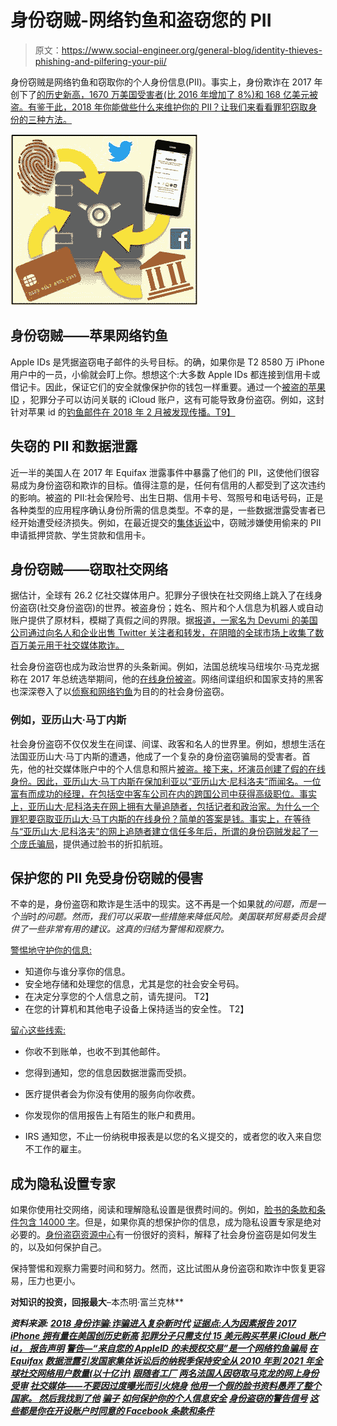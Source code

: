 # 身份窃贼-网络钓鱼和盗窃您的 PII

> 原文：<https://www.social-engineer.org/general-blog/identity-thieves-phishing-and-pilfering-your-pii/>

身份窃贼是网络钓鱼和窃取你的个人身份信息(PII)。事实上，身份欺诈在 2017 年创下了[的历史新高，1670 万美国受害者(比 2016 年增加了 8%)和 168 亿美元被盗。有鉴于此，2018 年你能做些什么来维护你的 PII？让我们来看看罪犯窃取身份的三种方法。](https://www.javelinstrategy.com/coverage-area/2018-identity-fraud-fraud-enters-new-era-complexity) 

![Identity Thieves - Phishing and Pilfering Your PII](img/9f4d944edf6c9dc51e647e1c0309af5c.png)

## 身份窃贼——苹果网络钓鱼

Apple IDs 是凭据盗窃电子邮件的头号目标。的确，如果你是 T2 8580 万 iPhone 用户中的一员，小偷就会盯上你。想想这个:大多数 Apple IDs 都连接到信用卡或借记卡。因此，保证它们的安全就像保护你的钱包一样重要。通过一个[被盗的苹果 ID](https://www.computerworld.com/article/3261128/apple-ios/criminals-pay-just-15-for-apple-icloud-account-ids-report-claims.html) ，犯罪分子可以访问关联的 iCloud 账户，这有可能导致身份盗窃。例如，这封针对苹果 id 的[钓鱼邮件在 2018 年 2 月被发现传播。T9】](https://www.onlinethreatalerts.com/article/2018/2/11/warning-unauthorized-transactions-from-your-appleid-is-a-phishing-scam/)

## 失窃的 PII 和数据泄露

近一半的美国人在 2017 年 Equifax 泄露事件中暴露了他们的 PII，这使他们很容易成为身份盗窃和欺诈的目标。值得注意的是，任何有信用的人都受到了这次违约的影响。被盗的 PII:社会保险号、出生日期、信用卡号、驾照号和电话号码，正是各种类型的应用程序确认身份所需的信息类型。不幸的是，一些数据泄露受害者已经开始遭受经济损失。例如，在最近提交的[集体诉讼](https://www.washingtonpost.com/realestate/data-breach-at-equifax-prompts-a-national-class-action-suit/2017/11/20/28654778-ce19-11e7-a1a3-0d1e45a6de3d_story.html?utm_term=.0791fd0635b6)中，窃贼涉嫌使用偷来的 PII 申请抵押贷款、学生贷款和信用卡。

## 身份窃贼——窃取社交网络

据估计，全球有 26.2 亿社交媒体用户。犯罪分子很快在社交网络上跳入了在线身份盗窃(社交身份盗窃)的世界。被盗身份；姓名、照片和个人信息为机器人或自动账户提供了原材料，模糊了真假之间的界限。据[报道，一家名为 Devumi 的美国公司通过向名人和企业出售 Twitter 关注者和转发，在阴暗的全球市场上收集了数百万美元用于社交媒体欺诈。](https://www.nytimes.com/interactive/2018/01/27/technology/social-media-bots.html)

社会身份盗窃也成为政治世界的头条新闻。例如，法国总统埃马纽埃尔·马克龙据称在 2017 年总统选举期间，他的[在线身份被盗](https://www.voanews.com/a/frenchmen-on-trial-for-stealing-macron-online-identity/4298140.html)。网络间谍组织和国家支持的黑客也深深卷入了以[侦察和网络钓鱼](https://www.social-engineer.org/general-blog/social-media-dont-get-burned-overexposure/)为目的的社会身份盗窃。

### 例如，亚历山大·马丁内斯

社会身份盗窃不仅仅发生在间谍、间谍、政客和名人的世界里。例如，想想生活在法国亚历山大·马丁内斯的遭遇，他成了一个复杂的身份盗窃骗局的受害者。首先，他的社交媒体账户中的个人信息和照片[被盗。接下来，坏演员创建了假的在线身份。因此，亚历山大·马丁内斯在保加利亚以“亚历山大·尼科洛夫”而闻名。一位富有而成功的经理，在包括空中客车公司在内的跨国公司中获得高级职位。事实上，亚历山大·尼科洛夫在网上拥有大量追随者，包括记者和政治家。为什么一个罪犯要窃取亚历山大·马丁内斯的在线身份？简单的答案是钱。事实上，在等待与“亚历山大·尼科洛夫”的网上追随者建立信任多年后，所谓的身份窃贼发起了一个](https://mashable.com/2018/02/26/facebook-stolen-identity-bulgaria-tracked/)[庞氏骗局](https://www.social-engineer.org/framework/general-discussion/real-world-examples/con-men/)，提供通过脸书的折扣航班。

## 保护您的 PII 免受身份窃贼的侵害

不幸的是，身份盗窃和欺诈是生活中的现实。这不再是一个如果就*的问题，而是一个当*时*的问题。然而，我们可以采取一些措施来降低风险。美国联邦贸易委员会提供了一些非常有用的建议。这真的归结为警惕和观察力。*

[警惕地守护你的信息:](https://www.consumer.ftc.gov/articles/0272-how-keep-your-personal-information-secure)

*   知道你与谁分享你的信息。
*   安全地存储和处理您的信息，尤其是您的社会安全号码。
*   在决定分享您的个人信息之前，请先提问。 T2】
*   在您的计算机和其他电子设备上保持适当的安全性。
    T2】

[留心这些线索:](https://www.consumer.ftc.gov/articles/0271-warning-signs-identity-theft)

*   你收不到账单，也收不到其他邮件。
*   您得到通知，您的信息因数据泄露而受损。
*   医疗提供者会为你没有使用的服务向你收费。

*   你发现你的信用报告上有陌生的账户和费用。
*   IRS 通知您，不止一份纳税申报表是以您的名义提交的，或者您的收入来自您不工作的雇主。

## 成为隐私设置专家

如果你使用社交网络，阅读和理解隐私设置是很费时间的。例如，[脸书的条款和条件包含 14000 字](https://www.huffingtonpost.co.uk/entry/facebook-terms-and-conditions-you-agreed-to-when-you-opened-an-account-what-do-they-mean_uk_5ab8b719e4b054d118e47db9)。但是，如果你真的想保护你的信息，成为隐私设置专家是绝对必要的。[身份盗窃资源中心](https://www.idtheftcenter.org/Fact-Sheets/fs-138.html)有一份很好的资料，解释了社会身份盗窃是如何发生的，以及如何保护自己。

保持警惕和观察力需要时间和努力。然而，这比试图从身份盗窃和欺诈中恢复更容易，压力也更小。

**对知识的投资，回报最大**–本杰明·富兰克林**

 ***资料来源:* *[2018 身份诈骗:诈骗进入复杂新时代](https://www.javelinstrategy.com/coverage-area/2018-identity-fraud-fraud-enters-new-era-complexity)
[证据点:人为因素报告 2017](https://www.proofpoint.com/sites/default/files/pfpt-en-us-human-factor-report-2017.pdf)*
[*iPhone 拥有量在美国创历史新高*](https://www.macrumors.com/2017/04/20/iphone-ownership-all-time-high-us/)
[*犯罪分子只需支付 15 美元购买苹果 iCloud 账户 id， 报告声明*](https://www.computerworld.com/article/3261128/apple-ios/criminals-pay-just-15-for-apple-icloud-account-ids-report-claims.html)
[*警告—“来自您的 AppleID 的未授权交易”是一个网络钓鱼骗局*](https://www.onlinethreatalerts.com/article/2018/2/11/warning-unauthorized-transactions-from-your-appleid-is-a-phishing-scam/)
*[在 Equifax](https://www.social-engineer.com/stay-safe-tax-season-equifax/)
[数据泄露引发国家集体诉讼后的纳税季保持安全从 2010 年到 2021 年全球社交网络用户数量(以十亿计)](https://www.washingtonpost.com/realestate/data-breach-at-equifax-prompts-a-national-class-action-suit/2017/11/20/28654778-ce19-11e7-a1a3-0d1e45a6de3d_story.html?utm_term=.928d045f9df5)*
[*跟随者工厂*](https://www.nytimes.com/interactive/2018/01/27/technology/social-media-bots.html)
[*两名法国人因窃取马克龙的网上身份受审*](https://www.voanews.com/a/frenchmen-on-trial-for-stealing-macron-online-identity/4298140.html)
[*社交媒体——不要因过度曝光而引火烧身*](https://www.social-engineer.org/general-blog/social-media-dont-get-burned-overexposure/)
[*他用一个假的脸书资料愚弄了整个国家。 然后我找到了他*](https://mashable.com/2018/02/26/facebook-stolen-identity-bulgaria-tracked/#VgLD685qhiqb)
[*骗子*](https://www.social-engineer.org/framework/general-discussion/real-world-examples/con-men/)
*[如何保护你的个人信息安全](https://www.consumer.ftc.gov/articles/0272-how-keep-your-personal-information-secure)
[身份盗窃的警告信号](https://www.consumer.ftc.gov/articles/0271-warning-signs-identity-theft)
[*这些都是你在开设账户时同意的 Facebook 条款和条件*](https://www.huffingtonpost.co.uk/entry/facebook-terms-and-conditions-you-agreed-to-when-you-opened-an-account-what-do-they-mean_uk_5ab8b719e4b054d118e47db9)***